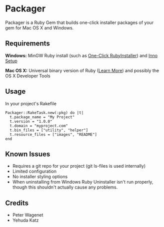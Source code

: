 # Packager

Packager is a Ruby Gem that builds one-click installer packages
of your gem for Mac OS X and Windows.

## Requirements

**Windows:** MinGW Ruby install (such as [One-Click RubyInstaller](http://rubyinstaller.org/)) and [Inno Setup](http://www.jrsoftware.org/isdl.php)

**Mac OS X:** Universal binary version of Ruby ([Learn More](https://github.com/wagenet/packager/wiki/Ruby-Universal-Binary-Installation)) and possibly the OS X Developer Tools

## Usage

In your project's Rakefile

    Packager::RakeTask.new(:pkg) do |t|
      t.package_name = "My Project"
      t.version = "1.0.0"
      t.domain = "myproject.com"
      t.bin_files = ["utility", "helper"]
      t.resource_files = ["images", "README"]
    end

## Known Issues

* Requires a git repo for your project (git ls-files is used internally)
* Limited configuration
* No installer styling options
* When uninstalling from Windows Ruby Uninstaller isn't run properly,
  though this shouldn't actually cause any problems.

## Credits

* Peter Wagenet
* Yehuda Katz
